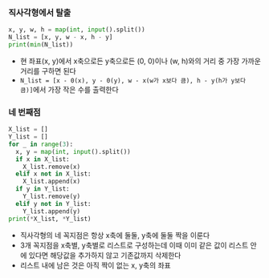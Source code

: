 ### 직사각형에서 탈출
```py
x, y, w, h = map(int, input().split())
N_list = [x, y, w - x, h - y]
print(min(N_list))
```
- 현 좌표(x, y)에서 x축으로든 y축으로든 (0, 0)이나 (w, h)와의 거리 중 가장 가까운 거리를 구하면 된다
- `N_list = [x - 0(x), y - 0(y), w - x(w가 x보다 큼), h - y(h가 y보다 큼)]`에서 가장 작은 수를 출력한다

### 네 번째점
```py
X_list = []
Y_list = []
for _ in range(3):
  x, y = map(int, input().split())
  if x in X_list:
    X_list.remove(x)
  elif x not in X_list:
    X_list.append(x)
  if y in Y_list:
    Y_list.remove(y)
  elif y not in Y_list:
    Y_list.append(y)
print(*X_list, *Y_list)
```
- 직사각형의 네 꼭지점은 항상 x축에 둘둘, y축에 둘둘 짝을 이룬다
- 3개 꼭지점을 x축별, y축별로 리스트로 구성하는데 이때 이미 같은 값이 리스트 안에 있다면 해당값을 추가하지 않고 기존값까지 삭제한다
- 리스트 내에 남은 것은 아직 짝이 없는 x, y축의 좌표